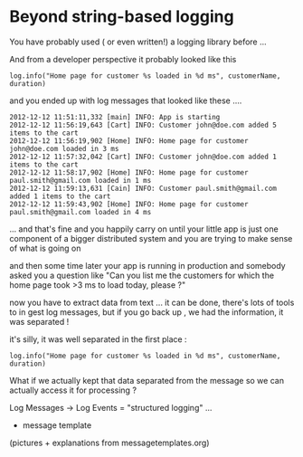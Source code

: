 # Beyond string-based logging

You have probably used ( or even written!) a logging library before ...

And from a developer perspective it probably looked like this 

`log.info("Home page for customer %s loaded in %d ms", customerName, duration)`

and you ended up with log messages that looked like these .... 

```
2012-12-12 11:51:11,332 [main] INFO: App is starting
2012-12-12 11:56:19,643 [Cart] INFO: Customer john@doe.com added 5 items to the cart
2012-12-12 11:56:19,902 [Home] INFO: Home page for customer john@doe.com loaded in 3 ms
2012-12-12 11:57:32,042 [Cart] INFO: Customer john@doe.com added 1 items to the cart
2012-12-12 11:58:17,902 [Home] INFO: Home page for customer paul.smith@gmail.com loaded in 1 ms
2012-12-12 11:59:13,631 [Cain] INFO: Customer paul.smith@gmail.com added 1 items to the cart
2012-12-12 11:59:43,902 [Home] INFO: Home page for customer paul.smith@gmail.com loaded in 4 ms
```

... and that's fine and you happily carry on until your little app is just one component of a bigger distributed system and you are trying to make sense of what is going on 

and then some time later your app is running in production and somebody asked you a question like "Can you list me the customers for which the home page took >3 ms to load today, please ?" 


now you have to extract data from text ...
it can be done, there's lots of tools to in gest log messages, but if you go back up , we had the information, it was separated !

 it's silly, it was well separated in the first place : 

`log.info("Home page for customer %s loaded in %d ms", customerName, duration)`

What if we actually kept that data separated from the message so we can actually access it for processing ?

Log Messages -> Log Events = "structured logging" ... 

+ message template 

(pictures + explanations from messagetemplates.org)










